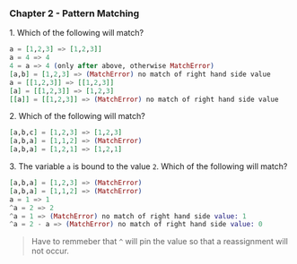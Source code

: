 ### Chapter 2 - Pattern Matching

1\. Which of the following will match?
```elixir
a = [1,2,3] => [1,2,3]]
a = 4 => 4
4 = a => 4 (only after above, otherwise MatchError)
[a,b] = [1,2,3] => (MatchError) no match of right hand side value
a = [[1,2,3]] => [[1,2,3]]
[a] = [[1,2,3]] => [1,2,3]
[[a]] = [[1,2,3]] => (MatchError) no match of right hand side value
```

2\. Which of the following will match?
```elixir
[a,b,c] = [1,2,3] => [1,2,3]
[a,b,a] = [1,1,2] => (MatchError)
[a,b,a] = [1,2,1] => [1,2,1]
```

3\. The variable `a` is bound to the value `2`.  Which of the following will match?
```elixir
[a,b,a] = [1,2,3] => (MatchError)
[a,b,a] = [1,1,2] => (MatchError)
a = 1 => 1
^a = 2 => 2
^a = 1 => (MatchError) no match of right hand side value: 1
^a = 2 - a => (MatchError) no match of right hand side value: 0
```
> Have to remmeber that `^` will pin the value so that a reassignment will not occur.
